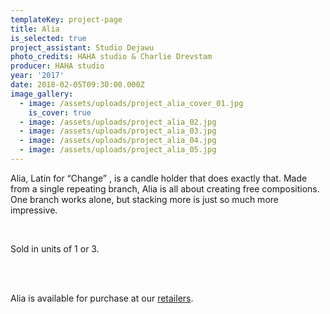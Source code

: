 ```yaml
---
templateKey: project-page
title: Alia
is_selected: true
project_assistant: Studio Dejawu
photo_credits: HAHA studio & Charlie Drevstam
producer: HAHA studio
year: '2017'
date: 2018-02-05T09:30:00.000Z
image_gallery:
  - image: /assets/uploads/project_alia_cover_01.jpg
    is_cover: true
  - image: /assets/uploads/project_alia_02.jpg
  - image: /assets/uploads/project_alia_03.jpg
  - image: /assets/uploads/project_alia_04.jpg
  - image: /assets/uploads/project_alia_05.jpg
---
```

Alia, Latin for “Change” , is a candle holder that does exactly that. Made from a single repeating branch, Alia is all about creating free compositions. One branch works alone, but stacking more is just so much more impressive. 

<br>

Sold in units of 1 or 3.

<br>
<br>

Alia is available for purchase at our [retailers](/retailers/).

